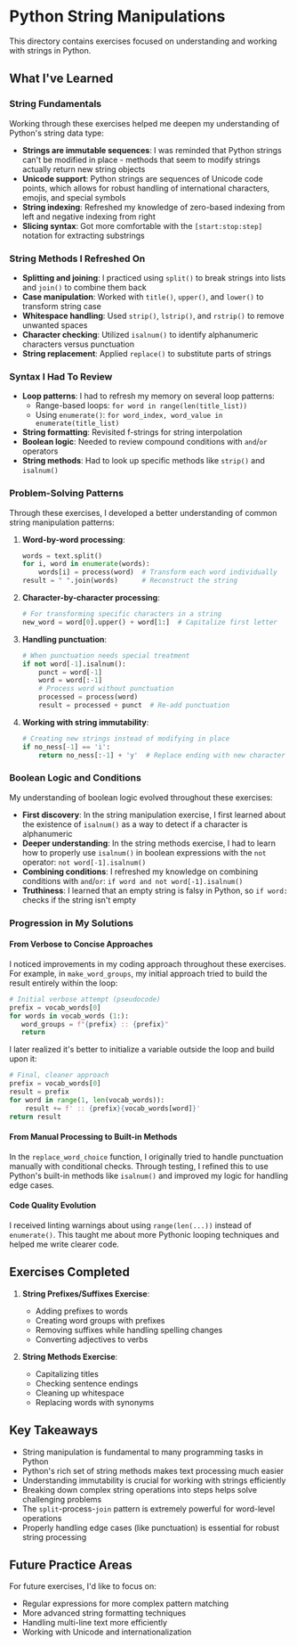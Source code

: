 # Python String Manipulations

This directory contains exercises focused on understanding and working with strings in Python.

## What I've Learned

### String Fundamentals

Working through these exercises helped me deepen my understanding of Python's string data type:

- **Strings are immutable sequences**: I was reminded that Python strings can't be modified in place - methods that seem to modify strings actually return new string objects
- **Unicode support**: Python strings are sequences of Unicode code points, which allows for robust handling of international characters, emojis, and special symbols
- **String indexing**: Refreshed my knowledge of zero-based indexing from left and negative indexing from right
- **Slicing syntax**: Got more comfortable with the `[start:stop:step]` notation for extracting substrings

### String Methods I Refreshed On

- **Splitting and joining**: I practiced using `split()` to break strings into lists and `join()` to combine them back
- **Case manipulation**: Worked with `title()`, `upper()`, and `lower()` to transform string case
- **Whitespace handling**: Used `strip()`, `lstrip()`, and `rstrip()` to remove unwanted spaces
- **Character checking**: Utilized `isalnum()` to identify alphanumeric characters versus punctuation
- **String replacement**: Applied `replace()` to substitute parts of strings

### Syntax I Had To Review

- **Loop patterns**: I had to refresh my memory on several loop patterns:
  - Range-based loops: `for word in range(len(title_list))` 
  - Using `enumerate()`: `for word_index, word_value in enumerate(title_list)`
- **String formatting**: Revisited f-strings for string interpolation
- **Boolean logic**: Needed to review compound conditions with `and`/`or` operators
- **String methods**: Had to look up specific methods like `strip()` and `isalnum()`

### Problem-Solving Patterns

Through these exercises, I developed a better understanding of common string manipulation patterns:

1. **Word-by-word processing**:
   ```python
   words = text.split()
   for i, word in enumerate(words):
       words[i] = process(word)  # Transform each word individually
   result = " ".join(words)      # Reconstruct the string
   ```

2. **Character-by-character processing**:
   ```python
   # For transforming specific characters in a string
   new_word = word[0].upper() + word[1:]  # Capitalize first letter
   ```

3. **Handling punctuation**:
   ```python
   # When punctuation needs special treatment
   if not word[-1].isalnum():
       punct = word[-1]
       word = word[:-1]
       # Process word without punctuation
       processed = process(word)
       result = processed + punct  # Re-add punctuation
   ```

4. **Working with string immutability**:
   ```python
   # Creating new strings instead of modifying in place
   if no_ness[-1] == 'i':
       return no_ness[:-1] + 'y'  # Replace ending with new character
   ```

### Boolean Logic and Conditions

My understanding of boolean logic evolved throughout these exercises:

- **First discovery**: In the string manipulation exercise, I first learned about the existence of `isalnum()` as a way to detect if a character is alphanumeric
- **Deeper understanding**: In the string methods exercise, I had to learn how to properly use `isalnum()` in boolean expressions with the `not` operator: `not word[-1].isalnum()`
- **Combining conditions**: I refreshed my knowledge on combining conditions with `and`/`or`: `if word and not word[-1].isalnum()`
- **Truthiness**: I learned that an empty string is falsy in Python, so `if word:` checks if the string isn't empty

### Progression in My Solutions

#### From Verbose to Concise Approaches

I noticed improvements in my coding approach throughout these exercises. For example, in `make_word_groups`, my initial approach tried to build the result entirely within the loop:

```python
# Initial verbose attempt (pseudocode)
prefix = vocab_words[0]
for words in vocab_words (1:):
   word_groups = f"{prefix} :: {prefix}"
   return
```

I later realized it's better to initialize a variable outside the loop and build upon it:

```python
# Final, cleaner approach
prefix = vocab_words[0]
result = prefix
for word in range(1, len(vocab_words)):
    result += f' :: {prefix}{vocab_words[word]}'
return result
```

#### From Manual Processing to Built-in Methods

In the `replace_word_choice` function, I originally tried to handle punctuation manually with conditional checks. Through testing, I refined this to use Python's built-in methods like `isalnum()` and improved my logic for handling edge cases.

#### Code Quality Evolution

I received linting warnings about using `range(len(...))` instead of `enumerate()`. This taught me about more Pythonic looping techniques and helped me write clearer code.

## Exercises Completed

1. **String Prefixes/Suffixes Exercise**:
   - Adding prefixes to words
   - Creating word groups with prefixes
   - Removing suffixes while handling spelling changes
   - Converting adjectives to verbs

2. **String Methods Exercise**:
   - Capitalizing titles
   - Checking sentence endings
   - Cleaning up whitespace
   - Replacing words with synonyms

## Key Takeaways

- String manipulation is fundamental to many programming tasks in Python
- Python's rich set of string methods makes text processing much easier
- Understanding immutability is crucial for working with strings efficiently
- Breaking down complex string operations into steps helps solve challenging problems
- The `split`-process-`join` pattern is extremely powerful for word-level operations
- Properly handling edge cases (like punctuation) is essential for robust string processing

## Future Practice Areas

For future exercises, I'd like to focus on:
- Regular expressions for more complex pattern matching
- More advanced string formatting techniques
- Handling multi-line text more efficiently
- Working with Unicode and internationalization